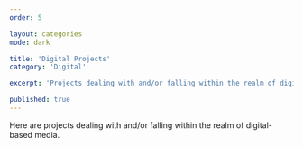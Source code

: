 ```yaml
---
order: 5

layout: categories
mode: dark

title: 'Digital Projects'
category: 'Digital'

excerpt: 'Projects dealing with and/or falling within the realm of digital-based media.'

published: true
---
```


Here are projects dealing with and/or falling within the realm of digital-based media.
